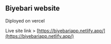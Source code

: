 ## Biyebari website

Diployed on vercel 


Live site link > [https://biyebariapp.netlify.app/](https://biyebariapp.netlify.app/)

